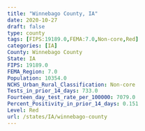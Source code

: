 ```yaml
---
title: "Winnebago County, IA"
date: 2020-10-27
draft: false
type: county
tags: [FIPS:19189.0,FEMA:7.0,Non-core,Red]
categories: [IA]
County: Winnebago County
State: IA
FIPS: 19189.0
FEMA_Region: 7.0
Population: 10354.0
NCHS_Urban_Rural_Classification: Non-core
Tests_in_prior_14_days: 733.0
Fourteen_day_test_rate_per_100000: 7079.0
Percent_Positivity_in_prior_14_days: 0.151
Level: Red
url: /states/IA/winnebago-county
---
```



